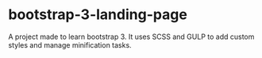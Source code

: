 # bootstrap-3-landing-page

A project made to learn bootstrap 3. It uses SCSS and GULP to add custom styles and manage minification tasks.
